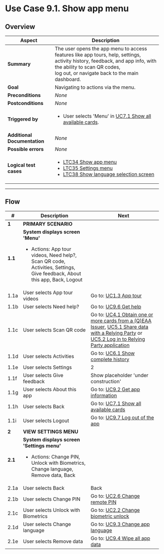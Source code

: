 # Use Case 9.1. Show app menu

## Overview

| Aspect                       | Description                                                                                                                                                                                                                                |
|------------------------------|--------------------------------------------------------------------------------------------------------------------------------------------------------------------------------------------------------------------------------------------|
| **Summary**                  | The user opens the app menu to access features like app tours, help, settings, activity history, feedback, and app info, with the ability to scan QR codes,<br>log out, or navigate back to the main dashboard.                            |
| **Goal**                     | Navigating to actions via the menu.                                                                                                                                                                                                        |
| **Preconditions**            | *None*                                                                                                                                                                                                                                     |
| **Postconditions**           | *None*                                                                                                                                                                                                                                     |
| **Triggered by**             | <ul><li>User selects 'Menu' in [UC7.1 Show all available cards](UC7.1_ShowAllAvailableCards.md).</li></ul>                                                                                                                                 |
| **Additional Documentation** | *None*                                                                                                                                                                                                                                     |
| **Possible errors**          | *None*                                                                                                                                                                                                                                     |
| **Logical test cases**       | <ul><li>[LTC34 Show app menu](../logical-test-cases.md#ltc34)</li><li>[LTC35 Settings menu](../logical-test-cases.md#ltc35)</li><li>[LTC38 Show language selection screen](../logical-test-cases.md#ltc38)</li></ul>                       |

---

## Flow

| #       | Description                                                                                                                                                              | Next                                                                                                                                                                                                                                               |
|---------|--------------------------------------------------------------------------------------------------------------------------------------------------------------------------|----------------------------------------------------------------------------------------------------------------------------------------------------------------------------------------------------------------------------------------------------|
| **1**   | **PRIMARY SCENARIO**                                                                                                                                                     |                                                                                                                                                                                                                                                    |
| **1.1** | **System displays screen 'Menu'**<ul><li>Actions: App tour videos, Need help?, Scan QR code, Activities, Settings, Give feedback, About this app, Back, Logout</li></ul> |                                                                                                                                                                                                                                                    |
| 1.1a    | User selects App tour videos                                                                                                                                             | Go to: [UC1.3 App tour](UC1.3_AppTour.md)                                                                                                                                                                                                          |
| 1.1b    | User selects Need help?                                                                                                                                                  | Go to: [UC9.6 Get help](UC9.6_GetHelp.md)                                                                                                                                                                                                          |
| 1.1c    | User selects Scan QR code                                                                                                                                                | Go to: [UC4.1 Obtain one or more cards from a (Q)EAA Issuer](UC4.1_ObtainCardsFromEAAIssuer.md), [UC5.1 Share data with a Relying Party](UC5.1_ShareDataWithRP.md) or [UC5.2 Log in to Relying Party application](UC5.2_LoginToApplicationOfRP.md) |
| 1.1d    | User selects Activities                                                                                                                                                  | Go to: [UC6.1 Show complete history](UC6.1_ShowCompleteUsageAndManagementHistory.md)                                                                                                                                                               |
| 1.1e    | User selects Settings                                                                                                                                                    | 2                                                                                                                                                                                                                                                  |
| 1.1f    | User selects Give feedback                                                                                                                                               | Show placeholder 'under construction'                                                                                                                                                                                                              |
| 1.1g    | User selects About this app                                                                                                                                              | Go to: [UC9.2 Get app information](UC9.2_GetAppInformation.md)                                                                                                                                                                                     |
| 1.1h    | User selects Back                                                                                                                                                        | Go to: [UC7.1 Show all available cards](UC7.1_ShowAllAvailableCards.md)                                                                                                                                                                            |
| 1.1i    | User selects Logout                                                                                                                                                      | Go to: [UC9.7 Log out of the app](UC9.7_LogoutOffTheApp.md)                                                                                                                                                                                        |
| **2**   | **VIEW SETTINGS MENU**                                                                                                                                                   |                                                                                                                                                                                                                                                    |
| **2.1** | **System displays screen 'Settings menu'**<ul><li>Actions: Change PIN, Unlock with Biometrics, Change language, Remove data, Back</li></ul>                              |                                                                                                                                                                                                                                                    |
| 2.1a    | User selects Back                                                                                                                                                        | Back                                                                                                                                                                                                                                               |
| 2.1b    | User selects Change PIN                                                                                                                                                  | Go to: [UC2.6 Change remote PIN](UC2.6_ChangeRemotePIN.md)                                                                                                                                                                                         |
| 2.1c    | User selects Unlock with Biometrics                                                                                                                                      | Go to: [UC2.2 Change biometric unlock](UC2.2_ChangeBiometricUnlock.md)                                                                                                                                                                             |
| 2.1d    | User selects Change language                                                                                                                                             | Go to: [UC9.3 Change app language](UC9.3_ChangeAppLanguage.md)                                                                                                                                                                                     |
| 2.1e    | User selects Remove data                                                                                                                                                 | Go to: [UC9.4 Wipe all app data](UC9.4_WipeAllAppData.md)                                                                                                                                                                                          |